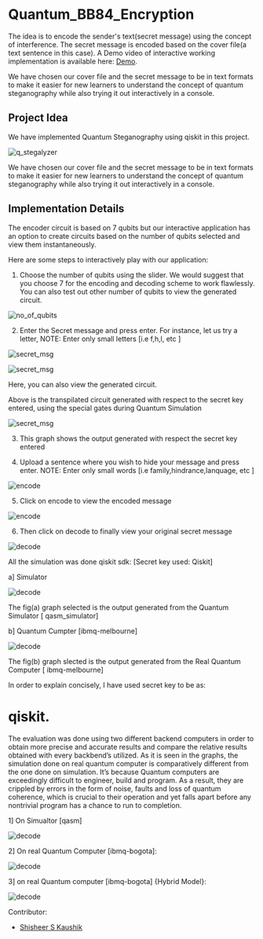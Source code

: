 # Quantum_BB84_Encryption

The idea is to encode the sender's text(secret message) using the concept of interference. The secret message is encoded based on the cover file(a text sentence in this case). A Demo video of interactive working implementation is available here: [Demo](https://drive.google.com/file/d/1RHY_QOV1cPRRPEe5KYRz-5Mahdmc7Ia7/view?usp=sharing). 

We have chosen our cover file and the secret message to be in text formats to make it easier for new learners to understand the concept of quantum steganography while also trying it out interactively in a console. 

## Project Idea

We have implemented Quantum Steganography using qiskit in this project.   

![q_stegalyzer](asset/dat0.png)

We have chosen our cover file and the secret message to be in text formats to make it easier for new learners to understand the concept of quantum steganography while also trying it out interactively in a console. 

## Implementation Details

The encoder circuit is based on 7 qubits but our interactive application has an option to create circuits based on the number of qubits selected and view them instantaneously.  

Here are some steps to interactively play with our application:

1. Choose the number of qubits using the slider. We would suggest that you choose 7 for the encoding and decoding scheme to work flawlessly. You can also test out other number of qubits to view the generated circuit.  

![no_of_qubits](asset/img2.png)

2. Enter the Secret message and press enter. For instance, let us try a letter, NOTE: Enter only small letters [i.e f,h,l, etc ]

![secret_msg](asset/dat1.PNG)

![secret_msg](asset/dat2.PNG)

Here, you can also view the generated circuit.

Above is the transpilated circuit generated with respect to the secret key entered, using the special gates during Quantum Simulation  

![secret_msg](asset/dat3.PNG)

3. This graph shows the output generated with respect the secret key entered

4. Upload a sentence where you wish to hide your message and press enter. NOTE: Enter only small words [i.e family,hindrance,lanquage, etc ]

![encode](asset/dat4.PNG)

5. Click on encode to view the encoded message

![encode](asset/dat5.PNG)

6. Then click on decode to finally view your original secret message

![decode](asset/dat6.PNG)

All the simulation was done qiskit sdk: [Secret key used: Qiskit]

a] Simulator

![decode](asset/img7.PNG)

The fig(a) graph selected is the output generated from the Quantum Simulator [ qasm_simulator]

b] Quantum Cumpter [ibmq-melbourne]

![decode](asset/img6.PNG)

The fig(b) graph slected is the output generated from the Real Quantum Computer [ ibmq-melbourne]

In order to explain concisely, I have used secret key to be as: 

# qiskit. 

The evaluation was done using two different backend computers in order to obtain more precise and accurate results and compare the relative results obtained with every backbend’s utilized. As it is seen in the graphs, the simulation done on real quantum computer is comparatively different from the one done on simulation. It’s because Quantum computers are exceedingly difficult to engineer, build and program. As a result, they are crippled by errors in the form of noise, faults and loss of quantum coherence, which is crucial to their operation and yet falls apart before any nontrivial program has a chance to run to completion. 

1] On Simualtor [qasm]

![decode](asset/img8.png)

2] On real Quantum Computer [ibmq-bogota]:

![decode](asset/img9.png)

3] on real Quantum computer [ibmq-bogota] {Hybrid Model}:

![decode](asset/img10.png)

Contributor:

- [Shisheer S Kaushik](https://www.linkedin.com/in/shisheerkaushik24/)
